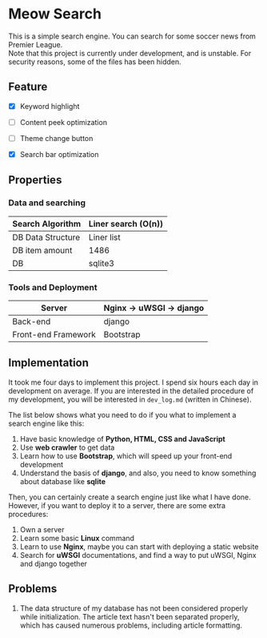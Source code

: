 # Meow Search

This is a simple search engine. You can search for some soccer news from Premier League.  
Note that this project is currently under development, and is unstable. For security reasons, some of the files has been hidden.  



## Feature

- [x] Keyword highlight
- [ ] Content peek optimization
- [ ] Theme change button
- [x] Search bar optimization



## Properties

### Data and searching

| Search Algorithm  | Liner search (O(n)) |
| ----------------- | ------------------- |
| DB Data Structure | Liner list          |
| DB item amount    | 1486                |
| DB                | sqlite3             |

### Tools and Deployment

| Server              | Nginx -> uWSGI -> django |
| ------------------- | ------------------------ |
| Back-end            | django                   |
| Front-end Framework | Bootstrap                |



## Implementation

It took me four days to implement this project. I spend six hours each day in development on average. If you are interested in the detailed procedure of my development, you will be interested in `dev_log.md` (written in Chinese).  

The list below shows what you need to do if you what to implement a search engine like this:  
1. Have basic knowledge of **Python, HTML, CSS and JavaScript**
2. Use **web crawler** to get data
3. Learn how to use **Bootstrap**, which will speed up your front-end development
4. Understand the basis of **django**, and also, you need to know something about database like **sqlite**

Then, you can certainly create a search engine just like what I have done. However, if you want to deploy it to a server, there are some extra procedures:  
1. Own a server
2. Learn some basic **Linux** command
3. Learn to use **Nginx**, maybe you can start with deploying a static website
4. Search for **uWSGI** documentations, and find a way to put uWSGI, Nginx and django together



## Problems

1. The data structure of my database has not been considered properly while initialization. The article text hasn't been separated properly, which has caused numerous problems, including article formatting.
